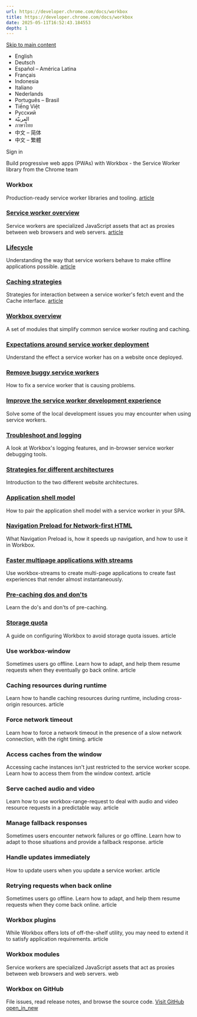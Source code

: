 ```yaml
---
url: https://developer.chrome.com/docs/workbox
title: https://developer.chrome.com/docs/workbox
date: 2025-05-11T16:52:43.184553
depth: 1
---
```


[ Skip to main content ](https://developer.chrome.com/docs/workbox#main-content)
  * English
  * Deutsch
  * Español – América Latina
  * Français
  * Indonesia
  * Italiano
  * Nederlands
  * Português – Brasil
  * Tiếng Việt
  * Русский
  * العربيّة
  * ภาษาไทย
  * 中文 – 简体
  * 中文 – 繁體

Sign in


Build progressive web apps (PWAs) with Workbox - the Service Worker library from the Chrome team 


###  Workbox 
Production-ready service worker libraries and tooling. 
[ article  ](https://developer.chrome.com/docs/workbox/service-worker-overview)
###  [ Service worker overview ](https://developer.chrome.com/docs/workbox/service-worker-overview)
Service workers are specialized JavaScript assets that act as proxies between web browsers and web servers. 
[ article  ](https://developer.chrome.com/docs/workbox/service-worker-lifecycle)
###  [ Lifecycle ](https://developer.chrome.com/docs/workbox/service-worker-lifecycle)
Understanding the way that service workers behave to make offline applications possible. 
[ article  ](https://developer.chrome.com/docs/workbox/caching-strategies-overview)
###  [ Caching strategies ](https://developer.chrome.com/docs/workbox/caching-strategies-overview)
Strategies for interaction between a service worker's fetch event and the Cache interface. 
[ article  ](https://developer.chrome.com/docs/workbox/what-is-workbox)
###  [ Workbox overview ](https://developer.chrome.com/docs/workbox/what-is-workbox)
A set of modules that simplify common service worker routing and caching. 
###  [ Expectations around service worker deployment ](https://developer.chrome.com/docs/workbox/service-worker-deployment)
Understand the effect a service worker has on a website once deployed. 
###  [ Remove buggy service workers ](https://developer.chrome.com/docs/workbox/remove-buggy-service-workers)
How to fix a service worker that is causing problems. 
###  [ Improve the service worker development experience ](https://developer.chrome.com/docs/workbox/improving-development-experience)
Solve some of the local development issues you may encounter when using service workers. 
###  [ Troubleshoot and logging ](https://developer.chrome.com/docs/workbox/troubleshooting-and-logging)
A look at Workbox's logging features, and in-browser service worker debugging tools. 
###  [ Strategies for different architectures ](https://developer.chrome.com/docs/workbox/different-architectures)
Introduction to the two different website architectures. 
###  [ Application shell model ](https://developer.chrome.com/docs/workbox/app-shell-model)
How to pair the application shell model with a service worker in your SPA. 
###  [ Navigation Preload for Network-first HTML ](https://developer.chrome.com/docs/workbox/navigation-preload)
What Navigation Preload is, how it speeds up navigation, and how to use it in Workbox. 
###  [ Faster multipage applications with streams ](https://developer.chrome.com/docs/workbox/faster-multipage-applications-with-streams)
Use workbox-streams to create multi-page applications to create fast experiences that render almost instantaneously. 
###  [ Pre-caching dos and don'ts ](https://developer.chrome.com/docs/workbox/precaching-dos-and-donts)
Learn the do's and don'ts of pre-caching. 
###  [ Storage quota ](https://developer.chrome.com/docs/workbox/understanding-storage-quota)
A guide on configuring Workbox to avoid storage quota issues. 
article 
###  Use workbox-window 
Sometimes users go offline. Learn how to adapt, and help them resume requests when they eventually go back online. 
article 
###  Caching resources during runtime 
Learn how to handle caching resources during runtime, including cross-origin resources. 
article 
###  Force network timeout 
Learn how to force a network timeout in the presence of a slow network connection, with the right timing. 
article 
###  Access caches from the window 
Accessing cache instances isn't just restricted to the service worker scope. Learn how to access them from the window context. 
article 
###  Serve cached audio and video 
Learn how to use workbox-range-request to deal with audio and video resource requests in a predictable way. 
article 
###  Manage fallback responses 
Sometimes users encounter network failures or go offline. Learn how to adapt to those situations and provide a fallback response. 
article 
###  Handle updates immediately 
How to update users when you update a service worker. 
article 
###  Retrying requests when back online 
Sometimes users go offline. Learn how to adapt, and help them resume requests when they come back online. 
article 
###  Workbox plugins 
While Workbox offers lots of off-the-shelf utility, you may need to extend it to satisfy application requirements. 
article 
###  Workbox modules 
Service workers are specialized JavaScript assets that act as proxies between web browsers and web servers. 
web 
###  Workbox on GitHub 
File issues, read release notes, and browse the source code. 
[Visit GitHub open_in_new](https://github.com/GoogleChrome/workbox)

